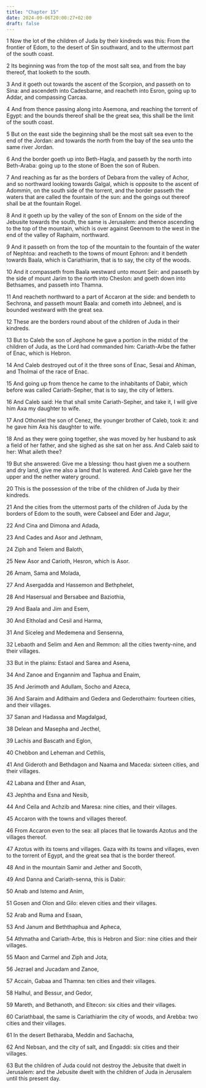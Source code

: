 ```yaml
---
title: "Chapter 15"
date: 2024-09-06T20:00:27+02:00
draft: false
---
```



1 Now the lot of the children of Juda by their kindreds was this: From the frontier of Edom, to the desert of Sin southward, and to the uttermost part of the south coast.

2 Its beginning was from the top of the most salt sea, and from the bay thereof, that looketh to the south.

3 And it goeth out towards the ascent of the Scorpion, and passeth on to Sina: and ascendeth into Cadesbarne, and reacheth into Esron, going up to Addar, and compassing Carcaa.

4 And from thence passing along into Asemona, and reaching the torrent of Egypt: and the bounds thereof shall be the great sea, this shall be the limit of the south coast.

5 But on the east side the beginning shall be the most salt sea even to the end of the Jordan: and towards the north from the bay of the sea unto the same river Jordan.

6 And the border goeth up into Beth-Hagla, and passeth by the north into Beth-Araba: going up to the stone of Boen the son of Ruben.

7 And reaching as far as the borders of Debara from the valley of Achor, and so northward looking towards Galgal, which is opposite to the ascent of Adommin, on the south side of the torrent, and the border passeth the waters that are called the fountain of the sun: and the goings out thereof shall be at the fountain Rogel.

8 And it goeth up by the valley of the son of Ennom on the side of the Jebusite towards the south, the same is Jerusalem: and thence ascending to the top of the mountain, which is over against Geennom to the west in the end of the valley of Raphaim, northward.

9 And it passeth on from the top of the mountain to the fountain of the water of Nephtoa: and reacheth to the towns of mount Ephron: and it bendeth towards Baala, which is Cariathiarim, that is to say, the city of the woods.

10 And it compasseth from Baala westward unto mount Seir: and passeth by the side of mount Jarim to the north into Cheslon: and goeth down into Bethsames, and passeth into Thamna.

11 And reacheth northward to a part of Accaron at the side: and bendeth to Sechrona, and passeth mount Baala: and cometh into Jebneel, and is bounded westward with the great sea.

12 These are the borders round about of the children of Juda in their kindreds.

13 But to Caleb the son of Jephone he gave a portion in the midst of the children of Juda, as the Lord had commanded him: Cariath-Arbe the father of Enac, which is Hebron.

14 And Caleb destroyed out of it the three sons of Enac, Sesai and Ahiman, and Tholmai of the race of Enac.

15 And going up from thence he came to the inhabitants of Dabir, which before was called Cariath-Sepher, that is to say, the city of letters.

16 And Caleb said: He that shall smite Cariath-Sepher, and take it, I will give him Axa my daughter to wife.

17 And Othoniel the son of Cenez, the younger brother of Caleb, took it: and he gave him Axa his daughter to wife.

18 And as they were going together, she was moved by her husband to ask a field of her father, and she sighed as she sat on her ass. And Caleb said to her: What aileth thee?

19 But she answered: Give me a blessing: thou hast given me a southern and dry land, give me also a land that Is watered. And Caleb gave her the upper and the nether watery ground.

20 This is the possession of the tribe of the children of Juda by their kindreds.

21 And the cities from the uttermost parts of the children of Juda by the borders of Edom to the south, were Cabseel and Eder and Jagur,

22 And Cina and Dimona and Adada,

23 And Cades and Asor and Jethnam,

24 Ziph and Telem and Baloth,

25 New Asor and Carioth, Hesron, which is Asor.

26 Amam, Sama and Molada,

27 And Asergadda and Hassemon and Bethphelet,

28 And Hasersual and Bersabee and Baziothia,

29 And Baala and Jim and Esem,

30 And Eltholad and Cesil and Harma,

31 And Siceleg and Medemena and Sensenna,

32 Lebaoth and Selim and Aen and Remmon: all the cities twenty-nine, and their villages.

33 But in the plains: Estaol and Sarea and Asena,

34 And Zanoe and Engannim and Taphua and Enaim,

35 And Jerimoth and Adullam, Socho and Azeca,

36 And Saraim and Adithaim and Gedera and Gederothaim: fourteen cities, and their villages.

37 Sanan and Hadassa and Magdalgad,

38 Delean and Masepha and Jecthel,

39 Lachis and Bascath and Eglon,

40 Chebbon and Leheman and Cethlis,

41 And Gideroth and Bethdagon and Naama and Maceda: sixteen cities, and their villages.

42 Labana and Ether and Asan,

43 Jephtha and Esna and Nesib,

44 And Ceila and Achzib and Maresa: nine cities, and their villages.

45 Accaron with the towns and villages thereof.

46 From Accaron even to the sea: all places that lie towards Azotus and the villages thereof.

47 Azotus with its towns and villages. Gaza with its towns and villages, even to the torrent of Egypt, and the great sea that is the border thereof.

48 And in the mountain Samir and Jether and Socoth,

49 And Danna and Cariath-senna, this is Dabir:

50 Anab and Istemo and Anim,

51 Gosen and Olon and Gilo: eleven cities and their villages.

52 Arab and Ruma and Esaan,

53 And Janum and Beththaphua and Apheca,

54 Athmatha and Cariath-Arbe, this is Hebron and Sior: nine cities and their villages.

55 Maon and Carmel and Ziph and Jota,

56 Jezrael and Jucadam and Zanoe,

57 Accain, Gabaa and Thamna: ten cities and their villages.

58 Halhul, and Bessur, and Gedor,

59 Mareth, and Bethanoth, and Eltecon: six cities and their villages.

60 Cariathbaal, the same is Cariathiarim the city of woods, and Arebba: two cities and their villages.

61 In the desert Betharaba, Meddin and Sachacha,

62 And Nebsan, and the city of salt, and Engaddi: six cities and their villages.

63 But the children of Juda could not destroy the Jebusite that dwelt in Jerusalem: and the Jebusite dwelt with the children of Juda in Jerusalem until this present day.

